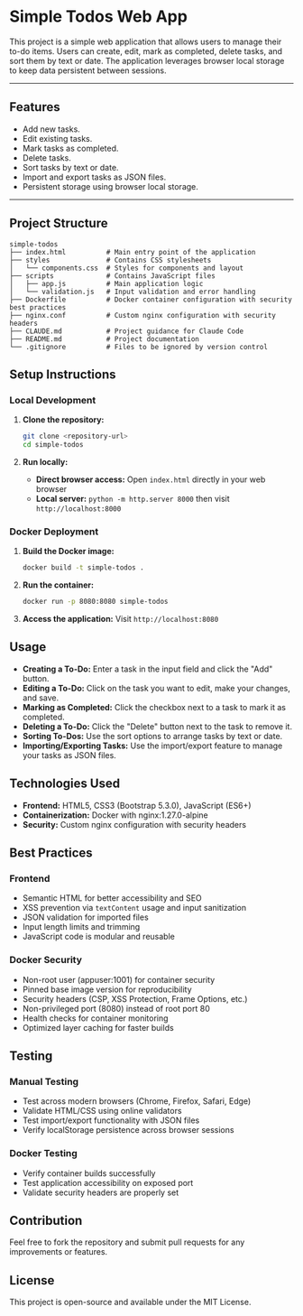 # Simple Todos Web App

This project is a simple web application that allows users to manage their to-do items. Users can create, edit, mark as completed, delete tasks, and sort them by text or date. The application leverages browser local storage to keep data persistent between sessions.

---

## Features

- Add new tasks.
- Edit existing tasks.
- Mark tasks as completed.
- Delete tasks.
- Sort tasks by text or date.
- Import and export tasks as JSON files.
- Persistent storage using browser local storage.

---

## Project Structure

```
simple-todos
├── index.html          # Main entry point of the application
├── styles              # Contains CSS stylesheets
│   └── components.css  # Styles for components and layout
├── scripts             # Contains JavaScript files
│   ├── app.js          # Main application logic
│   └── validation.js   # Input validation and error handling
├── Dockerfile          # Docker container configuration with security best practices
├── nginx.conf          # Custom nginx configuration with security headers
├── CLAUDE.md           # Project guidance for Claude Code
├── README.md           # Project documentation
└── .gitignore          # Files to be ignored by version control
```

## Setup Instructions

### Local Development

1. **Clone the repository:**
   ```bash
   git clone <repository-url>
   cd simple-todos
   ```

2. **Run locally:**
   - **Direct browser access:** Open `index.html` directly in your web browser
   - **Local server:** `python -m http.server 8000` then visit `http://localhost:8000`

### Docker Deployment

1. **Build the Docker image:**
   ```bash
   docker build -t simple-todos .
   ```

2. **Run the container:**
   ```bash
   docker run -p 8080:8080 simple-todos
   ```

3. **Access the application:**
   Visit `http://localhost:8080`

## Usage

- **Creating a To-Do:** Enter a task in the input field and click the "Add" button.
- **Editing a To-Do:** Click on the task you want to edit, make your changes, and save.
- **Marking as Completed:** Click the checkbox next to a task to mark it as completed.
- **Deleting a To-Do:** Click the "Delete" button next to the task to remove it.
- **Sorting To-Dos:** Use the sort options to arrange tasks by text or date.
- **Importing/Exporting Tasks:** Use the import/export feature to manage your tasks as JSON files.

## Technologies Used

- **Frontend:** HTML5, CSS3 (Bootstrap 5.3.0), JavaScript (ES6+)
- **Containerization:** Docker with nginx:1.27.0-alpine
- **Security:** Custom nginx configuration with security headers

## Best Practices

### Frontend
- Semantic HTML for better accessibility and SEO
- XSS prevention via `textContent` usage and input sanitization
- JSON validation for imported files
- Input length limits and trimming
- JavaScript code is modular and reusable

### Docker Security
- Non-root user (appuser:1001) for container security
- Pinned base image version for reproducibility
- Security headers (CSP, XSS Protection, Frame Options, etc.)
- Non-privileged port (8080) instead of root port 80
- Health checks for container monitoring
- Optimized layer caching for faster builds

## Testing

### Manual Testing
- Test across modern browsers (Chrome, Firefox, Safari, Edge)
- Validate HTML/CSS using online validators
- Test import/export functionality with JSON files
- Verify localStorage persistence across browser sessions

### Docker Testing
- Verify container builds successfully
- Test application accessibility on exposed port
- Validate security headers are properly set

## Contribution

Feel free to fork the repository and submit pull requests for any improvements or features.

## License

This project is open-source and available under the MIT License.